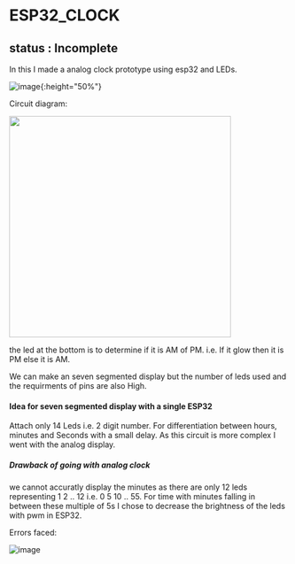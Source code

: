 # ESP32_CLOCK
## status : Incomplete
In this I made a analog clock prototype using esp32 and LEDs.


![image](https://user-images.githubusercontent.com/70768880/146915396-0ae8e69d-dc10-443a-bfd1-7c4e6f0a352e.png ){:height="50%"}


Circuit diagram:

<img src="https://user-images.githubusercontent.com/70768880/146915797-84354208-d3be-4f87-9f80-1b465cd6419c.png" height="400">


the led at the bottom is to determine if it is AM of PM.
i.e. If it glow then it is PM else it is AM.


We can make an seven segmented display but the number of leds used and the requirments of pins are also High.

#### Idea for seven segmented display with a single ESP32
Attach only 14 Leds i.e. 2 digit number.
For differentiation between hours, minutes and Seconds with a small delay.
As this circuit is more complex I went with the analog display.

##### Drawback of going with analog clock
we cannot accuratly display the minutes as there are only 12 leds representing 1 2 .. 12 i.e. 0 5 10 .. 55.
For time with minutes falling in between these multiple of 5s I chose to decrease the brightness of the leds with pwm in ESP32.




Errors faced:

![image](https://user-images.githubusercontent.com/70768880/146915474-0d0da352-8e3c-4dbb-ba14-070a09433cdd.png)
